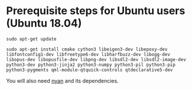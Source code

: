 # Prerequisite steps for Ubuntu users (Ubuntu 18.04)

```
sudo apt-get update

sudo apt-get install cmake cython3 libeigen3-dev libepoxy-dev libfontconfig1-dev libfreetype6-dev libharfbuzz-dev libogg-dev libopus-dev libopusfile-dev libpng-dev libsdl2-dev libsdl2-image-dev python3-dev python3-jinja2 python3-numpy python3-pil python3-pip python3-pygments qml-module-qtquick-controls qtdeclarative5-dev
```

You will also need [nyan](https://github.com/SFTtech/nyan/blob/master/doc/building.md) and its dependencies.
